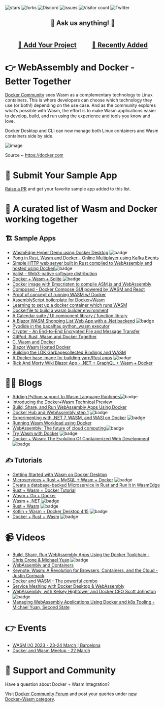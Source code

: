 ![stars](https://img.shields.io/github/stars/collabnix/wasm-docker-better-together)
![forks](https://img.shields.io/github/forks/collabnix/wasm-docker-better-together)
![Discord](https://img.shields.io/discord/1020180904129335379)
![issues](https://img.shields.io/github/issues/collabnix/wasm-docker-better-together)
![Visitor count](https://shields-io-visitor-counter.herokuapp.com/badge?page=collabnix.wasm-docker-better-together)
![Twitter](https://img.shields.io/twitter/follow/collabnix?style=social)

<h2 align="center">
🎤 Ask us anything! 🐳<br><br>

<a href="../../issues/new">:speech_balloon: Add Your Project</a> &nbsp;&nbsp;&nbsp;&nbsp;&nbsp;&nbsp;&nbsp;&nbsp; <a href="../../issues?q=is%3Aissue+is%3Aclosed+sort%3Aupdated-desc">:book: Recently Added</a>
</h2>


# 👉 WebAssembly and Docker - Better Together

[Docker Community](https://forums.docker.com) sees Wasm as a complementary technology to Linux containers. This is where developers can choose which technology they use (or both!) depending on the use case. And as the community explores what’s possible with Wasm, the effort is to make Wasm applications easier to develop, build, and run using the experience and tools you know and love.

Docker Desktop and CLI can now manage both Linux containers and Wasm containers side by side.



![image](https://user-images.githubusercontent.com/34368930/200236234-fcc71f84-a04d-4116-8cd6-9f03ae4f3973.png)

Source ~ https://docker.com


# 🐳 Submit Your Sample App

[Raise a PR](https://github.com/collabnix/wasm-docker-better-together/pulls) and get your favorite sample app added to this list.



# 🤲 A curated list of Wasm and Docker working together



## 🏗️ Sample Apps

- [WasmEdge Hyper Demo using Docker Desktop](https://github.com/WasmEdge/wasmedge_hyper_demo) ![badge](https://img.shields.io/badge/-new-red)<br>
- [Pong in Rust, Wasm and Docker - Online Multiplayer using Kafka Events](https://github.com/thilo-behnke/wasm-pong)
- [Simple HTTP web server built in Rust compiled to WebAssembly and hosted using Docker](https://github.com/nslebruh/wasm-docker-test)![badge](https://img.shields.io/badge/-new-red)<br>
- [Valist - Web3-native software distribution](https://github.com/valist-io/valist)
- [Docker + Wasm + Sqlite](https://github.com/modster/docker-sqlite-wasm)  ![badge](https://img.shields.io/badge/-new-red)<br>
- [Docker image with Emscripten to compile ASM.js and WebAssembly](https://github.com/trzecieu/emscripten-docker)
- [Composed - Docker Compose GUI powered by WASM and React](https://github.com/mukkund1996/composed)
- [Proof of concept of running WASM w/ Docker](https://github.com/thiskevinwang/docker-wasm)
- [AssemblyScript boilerplate for Docker+Wasm](https://github.com/CreoOne/EdgeIntraComm)
- [Learning to set up a docker container which runs WASM](https://github.com/admiral-akk/rust-wasm-docker)
- [Dockerfile to build a wasm builder environment](https://github.com/leviyanx/wasm)
- [A Calendar suite / UI component library / function library](https://github.com/leosdibella/aciculate)
- [A Blazor WASM Shopping List Web App with a .Net backend](https://github.com/Velociraptor45/ProjectHermes-ShoppingList) ![badge](https://img.shields.io/badge/-new-red)<br>
- [Pyodide in the bacalhau python_wasm executor](https://github.com/lukemarsden/pyodide)
- [Crypter - An End-to-End Encrypted File and Message Transfer](https://github.com/Crypter-File-Transfer/Crypter)
- [GitPod, Rust, Wasm and Docker Together](https://github.com/dtoebe/GitPod-Rust-Wasm-Docker)
- [C, Wasm and Docker](https://github.com/kingso/docker-wasm)
- [Blazor Wasm Hosted Docker](https://github.com/dotnetnoobie/BlazorWasmHostedDocker)
- [Building the LDK Garbagesollected Bindings and WASM](https://github.com/synonymdev/ldk-garbagecollected-docker)
- [A Docker base image for building yarn/Rust apps](https://github.com/rbtying/yarn-wasm-rust-build-image) ![badge](https://img.shields.io/badge/-new-red)<br>
- [Rick And Morty Wiki Blazor App - .NET + GraphQL + Wasm + Docker](https://github.com/The-Katsu/RickAndMortyWiki)

# 🧑‍💻  Blogs

- [Adding Python support to Wasm Language Runtimes](https://wasmlabs.dev/articles/python-wasm32-wasi/)![badge](https://img.shields.io/badge/-new-red)
- [Introducing the Docker+Wasm Technical Preview](https://www.docker.com/blog/docker-wasm-technical-preview/)
- [Build, Share, and Run WebAssembly Apps Using Docker](https://www.docker.com/blog/build-share-run-webassembly-apps-docker/)
- [Docker Hub and WebAssembly step 1](https://nigelpoulton.com/docker-hub-and-webassembly-step-1/) ![badge](https://img.shields.io/badge/-new-red)<br>
- [Experimenting with .NET 7, WASM, and WASI on Docker](https://laurentkempe.com/2022/10/31/experimenting-with-dotnet-7-wasm-and-wasi-on-docker/) ![badge](https://img.shields.io/badge/-new-red)<br>
- [Running Wasm Workload using Docker](https://dev.to/docker/a-first-look-at-wasm-and-docker-5dg0)
- [WebAssembly: The future of cloud computing](https://nigelpoulton.com/webassembly-the-future-of-cloud-computing/)![badge](https://img.shields.io/badge/-new-red)<br>
- [Try Wasm with Docker](https://dev.classmethod.jp/articles/wasm-docker/) ![badge](https://img.shields.io/badge/-new-red)<br>
- [Docker + Wasm: The Evolution Of Containerized Web Development](https://www.rahulbagal.software/docker-wasm-the-evolution-of-containerized-web-development) ![badge](https://img.shields.io/badge/-new-red) <br>


## ✍️ Tutorials

- [Getting Started with Wasm on Docker Desktop](https://docs.docker.com/desktop/wasm/)
- [Microservices + Rust + MySQL + Wasm + Docker](https://github.com/second-state/microservice-rust-mysql) ![badge](https://img.shields.io/badge/-new-red)<br>
- [Create a database-backed Microservice in Rust and Run it in WasmEdge](https://www.youtube.com/watch?v=VSqMPFr7SEs)
- [Rust + Wasm + Docker Tutorial](https://github.com/artificial-lua/RustToWasmTutorial) 
- [Wasm + Go + Docker](https://github.com/flat35hd99/wasm-go-docker)
- [Wasm + .NET](https://github.com/InCerryGit/PublishDotNetToWASM) ![badge](https://img.shields.io/badge/-new-red)<br>
- [Rust + Wasm](https://github.com/thiskevinwang/docker-wasm) ![badge](https://img.shields.io/badge/-new-red)<br>
- [Kotlin + Wasm + Docker Desktop 4.15](https://github.com/hfhbd/kotlin-docker-wasm) ![badge](https://img.shields.io/badge/-new-red)<br>
- [Docker + Rust + Wasm](https://github.com/talrasha007/docker-rust-wasm) ![badge](https://img.shields.io/badge/-new-red)<br>


# 📹 Videos


- [Build, Share, Run WebAssembly Apps Using the Docker Toolchain - Chris Crone & Michael Yuan](https://www.youtube.com/watch?v=3j915xoDovs) ![badge](https://img.shields.io/badge/-new-red)<br>
- [WebAssembly and Containers](https://www.youtube.com/watch?v=OGcm3rHg630&t=95s)
- [Keynote: Wasm: A Revolution for Browsers, Containers, and the Cloud - Justin Cormack](https://www.youtube.com/watch?v=uf0Rboi0mYg)
- [Docker and WASM - The powerful combo](https://www.youtube.com/watch?v=9JVV2qrp080&t=131s)
- [Service Meshing with Docker Desktop & WebAssembly](https://www.youtube.com/watch?v=5BrbbKZOctw)
- [WebAssembly, with Kelsey Hightower and Docker CEO Scott Johnston](https://www.youtube.com/watch?v=VKMURlwWIVI) ![badge](https://img.shields.io/badge/-new-red)<br>
- [Managing WebAssembly Applications Using Docker and k8s Tooling - Michael Yuan, Second State](https://www.youtube.com/watch?v=jiiuL3bsDhU)

# 👉 Events

- [WASM I/O 2023 - 23-24 March | Barcelona](https://wasmio.tech)
- [Docker and Wasm Meetup - 22 March](https://www.meetup.com/es-ES/docker-barcelona-spain/events/291983473/)


# 💬 Support and Community

Have a question about Docker + Wasm Integration? 

Visit  [Docker Community Forum](https://forums.docker.com) and post your queries under [new Docker+Wasm category](https://forums.docker.com/c/docker-wasm/63).
